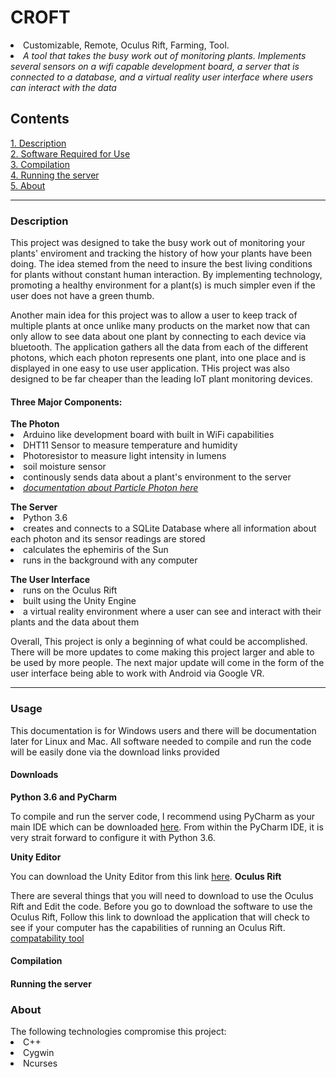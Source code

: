 <h1>CROFT</h1>
<li>Customizable, Remote, Oculus Rift, Farming, Tool.</li>
<li>  <i>A tool that takes the busy work out of monitoring plants. Implements several sensors on a wifi capable development board, a server that is connected to a database, and a virtual reality user interface where users can interact with the data</i></li>
<h2>Contents</h2>
<a href="#abstract"> 1. Description</a><br>
<a href="#usage">2. Software Required for Use</a><br>
<a href="#compilation">3. Compilation</a><br>
<a href="#execution">4. Running the server</a><br>
<a href="#about">5. About</a><br>
<hr>
<h3 id="abstract">Description</h3>
<p> This project was designed to take the busy work out of monitoring your plants' enviroment and tracking the history of how your plants have been doing.
The idea stemed from the need to insure the best living conditions for plants without constant human interaction. 
By implementing technology, promoting a healthy environment for a plant(s) is much simpler even if the user does not have a green thumb.
</p>
<p> Another main idea for this project was to allow a user to keep track of multiple plants at once unlike many products on the market now that can only allow to see data about one plant by connecting to each device via bluetooth.
The application gathers all the data from each of the different photons, which each photon represents one plant, into one place and is displayed in one easy to use user application.
THis project was also designed to be far cheaper than the leading IoT plant monitoring devices. </p>
<h4> Three Major Components: </h4>
<b> The Photon </b>
<li> Arduino like development board with built in WiFi capabilities </li>
<li> DHT11 Sensor to measure temperature and humidity </li>
<li> Photoresistor to measure light intensity in lumens </li>
<li> soil moisture sensor </li>
<li> continously sends data about a plant's environment to the server </li>
<li><i><a href="https://docs.particle.io/datasheets/photon-(wifi)/photon-datasheet/">documentation about Particle Photon here</a></i></li>
<p></p>
<b>The Server</b>
<li> Python 3.6 </li>
<li> creates and connects to a SQLite Database where all information about each photon and its sensor readings are stored </li>
<li> calculates the ephemiris of the Sun </li>
<li> runs in the background with any computer </li>
<p></p>
<b> The User Interface </b>
<li> runs on the Oculus Rift </li>
<li> built using the Unity Engine </li>
<li> a virtual reality environment where a user can see and interact with their plants and the data about them </li>

<p>Overall, This project is only a beginning of what could be accomplished.
There will be more updates to come making this project larger and able to be used by more people.
The next major update will come in the form of the user interface being able to work with Android via Google VR. 
</p>
<hr>



<h3 id="usage">Usage</h3>
<p> This documentation is for Windows users and there will be documentation later for Linux and Mac.
All software needed to compile and run the code will be easily done via the download links provided
</p>
<p></p>
<h4>Downloads</h4>
<b>Python 3.6 and PyCharm</b>
<p>To compile and run the server code, I recommend using PyCharm as your main IDE which can be downloaded <a href="https://www.jetbrains.com/pycharm/">here</a>.
From within the PyCharm IDE, it is very strait forward to configure it with Python 3.6. </p>
<b>Unity Editor</b>
<p>You can download the Unity Editor from this link <a href="https://unity3d.com/get-unity/download">here</a>.
<b>Oculus Rift</b>
<p> There are several things that you will need to download to use the Oculus Rift and Edit the code.
Before you go to download the software to use the Oculus Rift, Follow this link to download the application that will check to see if your computer has the capabilities of running an Oculus Rift. <a href="https://ocul.us/compat-tool">compatability tool</a>
</p>
<h4 id="compilation">Compilation</h4>

<h4 id="execution">Running the server</h4>
  
<h3 id="about">About</h3>
The following technologies compromise this project:
<li>C++</li>
<li>Cygwin</li>
<li>Ncurses</li>
